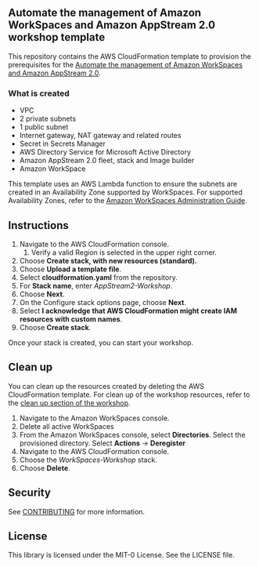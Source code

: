 ## Automate the management of Amazon WorkSpaces and Amazon AppStream 2.0 workshop template

This repository contains the AWS CloudFormation template to provision the prerequisites for the [Automate the management of Amazon WorkSpaces and Amazon AppStream 2.0](https://workspaces.workshop.aws/).

### What is created
- VPC
- 2 private subnets
- 1 public subnet
- Internet gateway, NAT gateway and related routes
- Secret in Secrets Manager
- AWS Directory Service for Microsoft Active Directory
- Amazon AppStream 2.0 fleet, stack and Image builder
- Amazon WorkSpace

This template uses an AWS Lambda function to ensure the subnets are created in an Availability Zone supported by WorkSpaces. For supported Availability Zones, refer to the [Amazon WorkSpaces Administration Guide](https://docs.aws.amazon.com/workspaces/latest/adminguide/azs-workspaces.html).

## Instructions
1. Navigate to the AWS CloudFormation console.
    1. Verify a valid Region is selected in the upper right corner.
2. Choose **Create stack, with new resources (standard).**
3. Choose **Upload a template file**.
4. Select **cloudformation.yaml** from the repository.
5. For **Stack name**, enter *AppStream2-Workshop*.
7. Choose **Next**.
8. On the Configure stack options page, choose **Next**.
9.  Select **I acknowledge that AWS CloudFormation might create IAM resources with custom names**.
10. Choose **Create stack**.

Once your stack is created, you can start your workshop.

## Clean up
You can clean up the resources created by deleting the AWS CloudFormation template. For clean up of the workshop resources, refer to the [clean up section of the workshop](https://catalog.us-east-1.prod.workshops.aws/v2/workshops/ba8389fd-99a1-4010-a95e-d691a2c08311/en-US/cleanup).

1. Navigate to the Amazon WorkSpaces console.
2. Delete all active WorkSpaces
3. From the Amazon WorkSpaces console, select **Directories**.  Select the provisioned directory.  Select **Actions** -> **Deregister** 
4. Navigate to the AWS CloudFormation console.
5. Choose the *WorkSpaces-Workshop* stack.
6. Choose **Delete**.

## Security

See [CONTRIBUTING](CONTRIBUTING.md#security-issue-notifications) for more information.

## License

This library is licensed under the MIT-0 License. See the LICENSE file.
